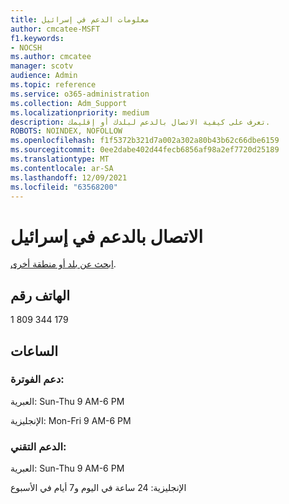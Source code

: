 ```yaml
---
title: معلومات الدعم في إسرائيل
author: cmcatee-MSFT
f1.keywords:
- NOCSH
ms.author: cmcatee
manager: scotv
audience: Admin
ms.topic: reference
ms.service: o365-administration
ms.collection: Adm_Support
ms.localizationpriority: medium
description: تعرف على كيفية الاتصال بالدعم لبلدك أو إقليمك.
ROBOTS: NOINDEX, NOFOLLOW
ms.openlocfilehash: f1f5372b321d7a002a302a80b43b62c66dbe6159
ms.sourcegitcommit: 0ee2dabe402d44fecb6856af98a2ef7720d25189
ms.translationtype: MT
ms.contentlocale: ar-SA
ms.lasthandoff: 12/09/2021
ms.locfileid: "63568200"
---
```

# <a name="contact-support-for-israel"></a>الاتصال بالدعم في إسرائيل

[ابحث عن بلد أو منطقة أخرى](../get-help-support.md).

## <a name="phone-number"></a>الهاتف رقم
1 809 344 179

## <a name="hours"></a>الساعات
### <a name="billing-support"></a>دعم الفوترة:

العبرية: Sun-Thu 9 AM-6 PM

الإنجليزية: Mon-Fri 9 AM-6 PM

### <a name="technical-support"></a>الدعم التقني:

العبرية: Sun-Thu 9 AM-6 PM

الإنجليزية: 24 ساعة في اليوم و7 أيام في الأسبوع
